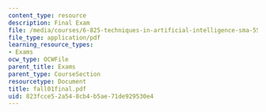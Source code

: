 ```yaml
---
content_type: resource
description: Final Exam
file: /media/courses/6-825-techniques-in-artificial-intelligence-sma-5504-fall-2002/823fcce52a548cb4b5ae71de929530e4_fall01final.pdf
file_type: application/pdf
learning_resource_types:
- Exams
ocw_type: OCWFile
parent_title: Exams
parent_type: CourseSection
resourcetype: Document
title: fall01final.pdf
uid: 823fcce5-2a54-8cb4-b5ae-71de929530e4
---
```

